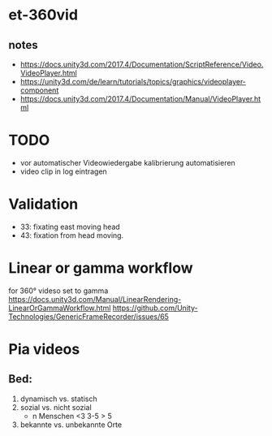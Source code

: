 # et-360vid

## notes

+   https://docs.unity3d.com/2017.4/Documentation/ScriptReference/Video.VideoPlayer.html
+   https://unity3d.com/de/learn/tutorials/topics/graphics/videoplayer-component
+   https://docs.unity3d.com/2017.4/Documentation/Manual/VideoPlayer.html

# TODO

+   vor automatischer Videowiedergabe kalibrierung automatisieren
+   video clip in log eintragen

# Validation

+   33: fixating east moving head
+   43: fixation from head moving.  

#   Linear or gamma workflow
for 360° videso set to gamma https://docs.unity3d.com/Manual/LinearRendering-LinearOrGammaWorkflow.html https://github.com/Unity-Technologies/GenericFrameRecorder/issues/65

# Pia videos

##   Bed:

1. dynamisch vs. statisch
2. sozial vs. nicht sozial
    +   n Menschen <3 3-5 > 5
3. bekannte vs. unbekannte Orte
